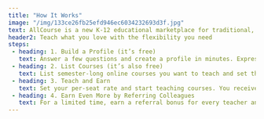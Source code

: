 ```yaml
---
title: "How It Works"
image: "/img/133ce26fb25efd946ec6034232693d3f.jpg"
text: AllCourse is a new K-12 educational marketplace for traditional, for-credit courses — taught online. Teachers create profiles detailing their professional experience, and post listings of courses they’re planning to teach. Admins can buy just one seat in a given course, or every seat. AllCourse helps teachers earn more income, and helps schools hire online teachers quickly while also allowing them to offer a vast course catalog for students.
header2: Teach what you love with the flexibility you need
steps:
 - heading: 1. Build a Profile (it’s free)
   text: Answer a few questions and create a profile in minutes. Express your teaching style by customizing your page with a profile photo, work history, awards and certificates. Then, showcase your talents with an eye-catching introductory video.
 - heading: 2. List Courses (it’s also free)
   text: List semester-long online courses you want to teach and set the per-seat price, min/max class size, and your available schedule. Or, coordinate with a school Administrator to offer a custom course that meets that school’s scheduling needs.
 - heading: 3. Teach and Earn
   text: Set your per-seat rate and start teaching courses. You receive payment halfway through the course and again once the course is complete.
 - heading: 4. Earn Even More by Referring Colleagues
   text: For a limited time, earn a referral bonus for every teacher and admin you refer to the AllCourse community. You will earn the first $200 in AllCourse service fees generated by any teacher you refer. You will earn the first $400 in AllCourse service fees generated by any teacher you refer. See our Frequently Asked Questions to learn more.
---
```

